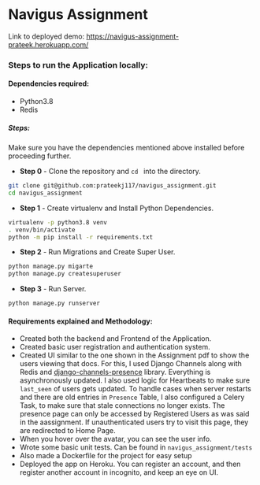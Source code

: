# Navigus Assignment

Link to deployed demo: https://navigus-assignment-prateek.herokuapp.com/

### Steps to run the Application locally:

#### Dependencies required:
- Python3.8
- Redis

##### Steps:

Make sure you have the dependencies mentioned above installed before proceeding further.

* **Step 0** - Clone the repository and ```cd ``` into the directory.
```sh
git clone git@github.com:prateekj117/navigus_assignment.git
cd navigus_assignment
```

* **Step 1** - Create virtualenv and Install Python Dependencies.

```sh
virtualenv -p python3.8 venv
. venv/bin/activate
python -m pip install -r requirements.txt
```


* **Step 2** - Run Migrations and Create Super User.

```sh
python manage.py migarte
python manage.py createsuperuser
```

* **Step 3** - Run Server.

```sh
python manage.py runserver
```

#### Requirements explained and Methodology:

- Created both the backend and Frontend of the Application.
- Created basic user registration and authentication system.
- Created UI similar to the one shown in the Assignment pdf to show the users viewing that docs.
  For this, I used Django Channels along with Redis and [django-channels-presence](https://github.com/ml-learning/django-channels-presence)
  library. Everything is asynchronously updated. I also used logic for Heartbeats to make sure `last_seen` of users gets updated. To handle cases when
  server restarts and there are old entries in `Presence` Table, I also configured a Celery Task, to make sure that stale
  connections no longer exists. The presence page can only be accessed by Registered Users as was said in the aassignment.
  If unauthenticated users try to visit this page, they are redirected to Home Page.
- When you hover over the avatar, you can see the user info.
- Wrote some basic unit tests. Can be found in `navigus_assignment/tests`
- Also made a Dockerfile for the project for easy setup
- Deployed the app on Heroku. You can register an account, and then register another account in incognito, and keep an eye on UI. 
